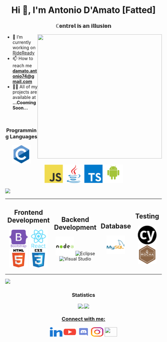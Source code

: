 <div>
<h1 align="center">Hi 👋, I'm Antonio D'Amato [Fatted]</h1>
<h3 align="center">ℂ𝕠𝕟𝕥𝕣𝕠𝕝 𝕚𝕤 𝕒𝕟 𝕚𝕝𝕝𝕦𝕤𝕚𝕠𝕟</h3>
  
<img align="right" width="400" height="400" src="https://github.com/Fatted/Fatted/assets/83971069/859a99c6-49a9-4f58-996d-c059ca928794">

- 🔭 I’m currently working on [RideReady](https://github.com/Fatted/RideReady)
- 📫 How to reach me **damato.antonio74@gmail.com**
- 👨‍💻 All of my projects are available at **...Cooming Soon...**
</div>
&nbsp
<p align="center">
  <div align="center">
    <h3 align="center">Programming Languages</h3>
      <img src="https://raw.githubusercontent.com/teamedwardforever/Readme-Generator/71f25dd8b98329b168142a6b782a107b75eab178/svg/Skills/Languages/c-original.svg" alt="C" width="60" height="60"/>
      <img src="https://raw.githubusercontent.com/teamedwardforever/Readme-Generator/71f25dd8b98329b168142a6b782a107b75eab178/svg/Skills/Languages/javascript-original.svg" alt="Javascript" width="60" height="60"/>
      <img src="https://raw.githubusercontent.com/teamedwardforever/Readme-Generator/71f25dd8b98329b168142a6b782a107b75eab178/svg/Skills/Languages/java-original.svg" alt="Java" width="60" height="60"/>
      <img src="https://raw.githubusercontent.com/teamedwardforever/Readme-Generator/71f25dd8b98329b168142a6b782a107b75eab178/svg/Skills/Languages/typescript-original.svg" alt="Typescript" width="60" height="60"/>
      <img src="https://raw.githubusercontent.com/teamedwardforever/Readme-Generator/71f25dd8b98329b168142a6b782a107b75eab178/svg/Skills/Mobile/android-original-wordmark.svg" alt="Android" width="60" height="60"/>  
  </div>
</p>
<img src="https://user-images.githubusercontent.com/73097560/115834477-dbab4500-a447-11eb-908a-139a6edaec5c.gif">
<table>
    <tr>
        <td>
          <p align="center">
            <div align="center">
              <h2 align="center">Frontend Development</h2>
    <img src="https://raw.githubusercontent.com/teamedwardforever/Readme-Generator/71f25dd8b98329b168142a6b782a107b75eab178/svg/Skills/Frontend/bootstrap-plain-wordmark.svg" alt="Bootstrap" width="60" height="60"/>
    <img src="https://raw.githubusercontent.com/teamedwardforever/Readme-Generator/71f25dd8b98329b168142a6b782a107b75eab178/svg/Skills/Frontend/react-original-wordmark.svg" alt="React" width="60" height="60"/>
    <img src="https://raw.githubusercontent.com/teamedwardforever/Readme-Generator/71f25dd8b98329b168142a6b782a107b75eab178/svg/Skills/Frontend/html5-original-wordmark.svg" alt="HTML" width="60" height="60"/>
    <img src="https://raw.githubusercontent.com/teamedwardforever/Readme-Generator/71f25dd8b98329b168142a6b782a107b75eab178/svg/Skills/Frontend/css3-original-wordmark.svg" alt="Css" width="60" height="60"/>
              </div>
            </p>
        </td>    
        <td>
          <p align="center">
            <div align="center">
              <h2 align="center">Backend Development</h2>
      <img src="https://raw.githubusercontent.com/teamedwardforever/Readme-Generator/71f25dd8b98329b168142a6b782a107b75eab178/svg/Skills/Backend/nodejs-original-wordmark.svg" alt="NodeJs" width="60" height="60"/>
      <img src="https://github.com/Fatted/Fatted/assets/83971069/2fcd8491-6f34-4a25-851c-6e90bdb86773" alt="Eclipse" width="60" height="60"/>
      <img src="https://github.com/Fatted/Fatted/assets/83971069/f7a42e04-5317-4009-9eca-594256bcec13" alt="Visual Studio" width="50" height="50"/>
            </div>
          </p>
        </td>
        <td>
          <p align="center">
            <div align="center">
              <h2 align="center">Database</h2>
      <img src="https://raw.githubusercontent.com/teamedwardforever/Readme-Generator/71f25dd8b98329b168142a6b782a107b75eab178/svg/Skills/Database/mysql-original-wordmark.svg" alt="Mysql" width="60" height="60"/>
            </div>
          </p>
        </td>
        <td>
          <p align="center">
            <div align="center">
              <h2 align="center">Testing</h2>
      <img src="https://raw.githubusercontent.com/teamedwardforever/Readme-Generator/71f25dd8b98329b168142a6b782a107b75eab178/svg/Skills/Testing/cypress.svg" alt="Cypress" width="60" height="60"/>
      <img src="https://raw.githubusercontent.com/teamedwardforever/Readme-Generator/71f25dd8b98329b168142a6b782a107b75eab178/svg/Skills/Testing/mochajs-icon.svg" alt="Mochajs" width="60" height="60"/>
            </div>
          </p>
        </td>
        <td>
          <p align="center">
            <div align="center">
              <h2 align="center">Software</h2>
      <img src="https://raw.githubusercontent.com/teamedwardforever/Readme-Generator/71f25dd8b98329b168142a6b782a107b75eab178/svg/Skills/Software/figma-icon.svg" alt="Figma" width="60" height="60"/>
      <img src="https://raw.githubusercontent.com/teamedwardforever/Readme-Generator/71f25dd8b98329b168142a6b782a107b75eab178/svg/Skills/Software/photoshop-line.svg" alt="Photoshop" width="60" height="60"/>
            </div>
          </p>
        </td>
    </tr>
</table>

<img src="https://user-images.githubusercontent.com/73097560/115834477-dbab4500-a447-11eb-908a-139a6edaec5c.gif"><h3 align="center">Statistics</h3>
<div align="center">
<a href="https://github.com/fatted">
<img align="center" src="http://github-profile-summary-cards.vercel.app/api/cards/stats?username=fatted&theme=dark" height="180em" />
<img align="center" src="http://github-profile-summary-cards.vercel.app/api/cards/profile-details?username=fatted&theme=dark" height="180em" />
</div>


<h3 align="center">Connect with me:</h3>
  <p align="center">
    <a href="https://linkedin.com/in/antonio d'amato" target="blank"><img align="center" src="https://raw.githubusercontent.com/teamedwardforever/Readme-Generator/71f25dd8b98329b168142a6b782a107b75eab178/svg/Social/linked-in-alt.svg" alt="antonio d'amato" height="30" width="40" /></a>
    <a href="https://www.youtube.com/c/fatted" target="blank"><img align="center" src="https://raw.githubusercontent.com/teamedwardforever/Readme-Generator/71f25dd8b98329b168142a6b782a107b75eab178/svg/Social/youtube.svg" alt="fatted" height="30" width="40" /></a>
    <a href="https://discord.gg/.fatted" target="blank"><img align="center" src="https://raw.githubusercontent.com/teamedwardforever/Readme-Generator/71f25dd8b98329b168142a6b782a107b75eab178/svg/Social/discord.svg" alt=".fatted" height="30" width="40" /></a>
    <a href="https://instagram.com/fatted74" target="blank"><img align="center" src="https://raw.githubusercontent.com/teamedwardforever/Readme-Generator/71f25dd8b98329b168142a6b782a107b75eab178/svg/Social/instagram.svg" alt="fatted74" height="30" width="40" /></a>
    <a href = "mailto:damato.antonio74@gmail.com"><img align="center" src="https://github.com/Fatted/Fatted/assets/83971069/697ef495-efb4-4265-bea0-c31e342ccc73" height="30" width="40" /></a>
</p>
